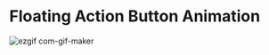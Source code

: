 # Floating Action Button Animation

![ezgif com-gif-maker](https://user-images.githubusercontent.com/32799078/110209170-4b806300-7ece-11eb-8569-bc7ea6bb91f9.gif)
